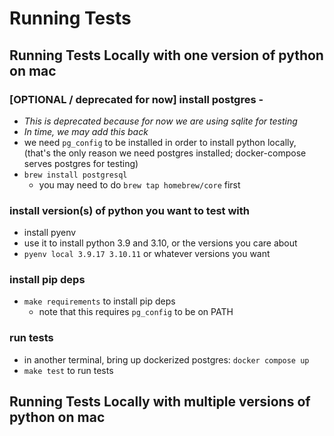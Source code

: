 # Running Tests

## Running Tests Locally with one version of python on mac

### [OPTIONAL / deprecated for now] install postgres - 
* _This is deprecated because for now we are using sqlite for testing_
* _In time, we may add this back_
* we need `pg_config` to be installed in order to install python locally,
  (that's the only reason we need postgres installed; docker-compose serves postgres for testing)
* `brew install postgresql`
  * you may need to do `brew tap homebrew/core` first

### install version(s) of python you want to test with 
* install pyenv
* use it to install python 3.9 and 3.10, or the versions you care about
* `pyenv local 3.9.17 3.10.11` or whatever versions you want

### install pip deps
* `make requirements` to install pip deps
  * note that this requires `pg_config` to be on PATH

### run tests
* in another terminal, bring up dockerized postgres: `docker compose up`
* `make test` to run tests

## Running Tests Locally with multiple versions of python on mac

